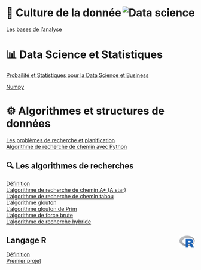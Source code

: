 # **🧠 Culture de la donnée <!--(Data Literacy)-->**<a href="../"><img src="../assets/atomicDs.png" alt="Data science" align="right" height="64px"></a>
[Les bases de l’analyse](../analysisIntro)
# **📊 Data Science et Statistiques<!-- appliquées aux affaires -->**
[Probailité et Statistiques pour la Data Science et Business](../productivityAndStatistics4DataScienceAndBusiness)  

[Numpy](https://github.com/MiKL5/machineLearning)
<!-- [Apprendre l’analyse et la visualistion de données avec Python]() -->
# **⚙️ Algorithmes et structures de données**
[Les problèmes de recherche et planification](../algo/ResearchAndPlanningProblems)  
[Algorithme de recherche de chemin avec Python](../pathfindingAlgorithmsWithPython)
## **🔍 Les algorithmes de recherches**
[Définition](../algo/search)  
[L’algorithme de recherche de chemin A* (A star)](../algo/a)  
[L’algorithme de recherche de chemin tabou](../algo/tabou)  
[L’algorithme glouton]() <!--(../algo/glouton)-->  
[L’algorithme glouton de Prim](../algo/prim)  
[L’algorithme de force brute]() <!--(../algo/brutForce)-->  
[L’algorithme de recherche hybride](../algo/hybride)
## **Langage R** <a href="https://github.com/MiKL5/"><img src="https://github.com/MiKL5/MiKL5/raw/master/assets/r.svg.png" alt="Langage R" align="right" height="32px"></a>
[Définition](../R/define)  
[Premier projet](../R/OC/firstProject)
<!-- ## **Intelligences artificielles** -->